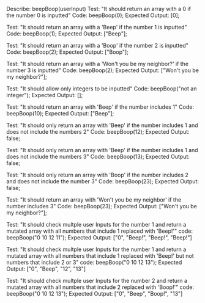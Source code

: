 Describe: beepBoop(userInput)
Test: "It should return an array with a 0 if the number 0 is inputted"
Code: beepBoop(0);
Expected Output: [0];

Test: "It should return an array with a 'Beep' if the number 1 is inputted"
Code: beepBoop(1);
Expected Output: ["Beep"];

Test: "It should return an array with a 'Boop' if the number 2 is inputted"
Code: beepBoop(2);
Expected Output: ["Boop"];

Test: "It should return an array with a 'Won't you be my neighbor?' if the number 3 is inputted"
Code: beepBoop(2);
Expected Output: ["Won't you be my neighbor?"];

Test: "It should allow only integers to be inputted"
Code: beepBoop("not an integer");
Expected Output: [];

Test: "It should return an array with 'Beep' if the number includes 1"
Code: beepBoop(10);
Expected Output: ["Beep"];

Test: "It should only return an array with 'Beep' if the number includes 1 and does not include the numbers 2"
Code: beepBoop(12);
Expected Output: false;

Test: "It should only return an array with 'Beep' if the number includes 1 and does not include the numbers 3"
Code: beepBoop(13);
Expected Output: false;

Test: "It should only return an array with 'Boop' if the number includes 2 and does not include the number 3"
Code: beepBoop(23);
Expected Output: false;

Test: "It should return an array with 'Won't you be my neighbor' if the number includes 3"
Code: beepBoop(23);
Expected Output: ["Won't you be my neighbor?"];

Test: "It should check multple user Inputs for the number 1 and return a mutated array with all numbers that include 1 replaced with 'Beep!'"
code: beepBoop("0 10 12 11");
Expected Output: ["0", "Beep!", "Beep!", "Beep!"]

Test: "It should check multple user Inputs for the number 1 and return a mutated array with all numbers that include 1 replaced with 'Beep!' but not numbers that include 2 or 3"
code: beepBoop("0 10 12 13");
Expected Output: ["0", "Beep", "12", "13"]

Test: "It should check multple user Inputs for the number 2 and return a mutated array with all numbers that include 2 replaced with 'Boop!'"
code: beepBoop("0 10 12 13");
Expected Output: ["0", "Beep", "Boop!", "13"]

